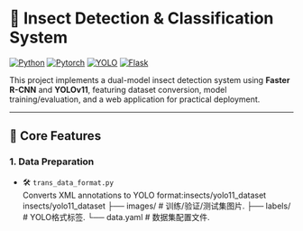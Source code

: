 # 🐞 Insect Detection & Classification System

[![Python](https://img.shields.io/badge/Python-3.8%2B-blue)](https://www.python.org/)
[![Pytorch](https://img.shields.io/badge/PyTorch-2.0+-red)](https://pytorch.org/)
[![YOLO](https://img.shields.io/badge/YOLOv11-ultralytics-green)](https://github.com/ultralytics/ultralytics)
[![Flask](https://img.shields.io/badge/Flask-API%20Ready-lightgrey)](https://flask.palletsprojects.com/)

This project implements a dual-model insect detection system using &zwnj;**Faster R-CNN**&zwnj; and &zwnj;**YOLOv11**&zwnj;, featuring dataset conversion, model training/evaluation, and a web application for practical deployment.

---

## 🚀 Core Features
### 1. &zwnj;**Data Preparation**&zwnj;
- 🛠️ `trans_data_format.py`  
  Converts XML annotations to YOLO format:insects/yolo11_dataset
insects/yolo11_dataset
├── images/          # 训练/验证/测试集图片.
├── labels/          # YOLO格式标签.
└── data.yaml        # 数据集配置文件.

